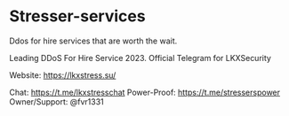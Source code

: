 # Stresser-services
Ddos for hire services that are worth the wait.

Leading DDoS For Hire Service 2023. Official Telegram for LKXSecurity

Website: https://lkxstress.su/

Chat: https://t.me/lkxstresschat
Power-Proof: https://t.me/stresserspower
Owner/Support: @fvr1331
